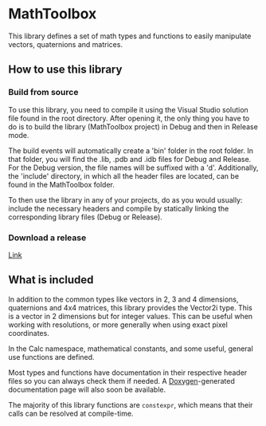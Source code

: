 # MathToolbox

This library defines a set of math types and functions to easily manipulate vectors, quaternions and matrices.

## How to use this library

### Build from source

To use this library, you need to compile it using the Visual Studio solution file found in the root directory. After opening it, the only thing you have to do is to build the library (MathToolbox project) in Debug and then in Release mode.

The build events will automatically create a 'bin' folder in the root folder. In that folder, you will find the .lib, .pdb and .idb files for Debug and Release. For the Debug version, the file names will be suffixed with a 'd'. Additionally, the 'include' directory, in which all the header files are located, can be found in the MathToolbox folder.

To then use the library in any of your projects, do as you would usually: include the necessary headers and compile by statically linking the corresponding library files (Debug or Release).

### Download a release

[Link](https://github.com/BloodLantern/MathToolbox/releases)

## What is included

In addition to the common types like vectors in 2, 3 and 4 dimensions, quaternions and 4x4 matrices, this library provides the Vector2i type. This is a vector in 2 dimensions but for integer values. This can be useful when working with resolutions, or more generally when using exact pixel coordinates.

In the Calc namespace, mathematical constants, and some useful, general use functions are defined.

Most types and functions have documentation in their respective header files so you can always check them if needed. A [Doxygen](https://www.doxygen.nl)-generated documentation page will also soon be available.

The majority of this library functions are `constexpr`, which means that their calls can be resolved at compile-time.
